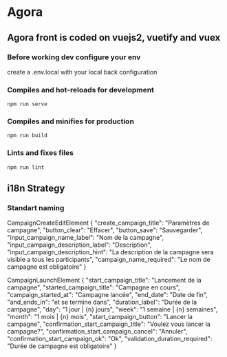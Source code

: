# Agora

## Agora front is coded on vuejs2, vuetify and vuex


### Before working dev configure your env

create a .env.local with your local back configuration

### Compiles and hot-reloads for development
```
npm run serve
```

### Compiles and minifies for production
```
npm run build
```

### Lints and fixes files
```
npm run lint
```


## i18n Strategy

### Standart naming


CampaignCreateEditElement
<i18n locale='fr'>
{
    "create_campaign_title": "Paramètres de campagne",
    "button_clear": "Effacer",
    "button_save": "Sauvegarder",
    "input_campaign_name_label": "Nom de la campagne",
    "input_campaign_description_label": "Description",
    "input_campaign_description_hint": "La description de la campagne sera visible a tous les participants",
    "campaign_name_required": "Le nom de campagne est obligatoire"
}
</i18n>

CampaignLaunchElement
<i18n locale='fr'>
{
    "start_campaign_title": "Lancement de la campagne",
    "started_campaign_title": "Campagne en cours",
    "campaign_started_at": "Campagne lancée",
    "end_date": "Date de fin",
    "and_ends_in": "et se termine dans",
    "duration_label": "Durée de la campagne",
    "day": "1 jour | {n} jours",
    "week": "1 semaine | {n} semaines",
    "month": "1 mois | {n} mois",
    "start_campaign_button": "Lancer la campagne",
    "confirmation_start_campaign_title": "Voulez vous lancer la campagne?",
    "confirmation_start_campaign_cancel": "Annuler",
    "confirmation_start_campaign_ok": "Ok",
    "validation_duration_required": "Durée de campagne est obligatoire"
}
</i18n>

